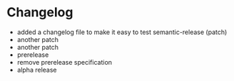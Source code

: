 # Changelog

* added a changelog file to make it easy to test semantic-release (patch)
* another patch
* another patch
* prerelease
* remove prerelease specification
* alpha release
